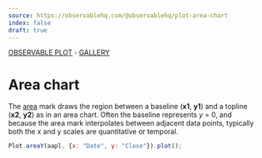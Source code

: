 ```yaml
---
source: https://observablehq.com/@observablehq/plot-area-chart
index: false
draft: true
---
```


<div style="color: grey; font: 13px/25.5px var(--sans-serif); text-transform: uppercase;"><h1 style="display: none;">Plot: Area chart</h1><a href="/plot">Observable Plot</a> › <a href="/@observablehq/plot-gallery">Gallery</a></div>

# Area chart

The [area](https://observablehq.com/plot/marks/area) mark draws the region between a baseline (**x1**, **y1**) and a topline (**x2**, **y2**) as in an area chart. Often the baseline represents _y_ = 0, and because the area mark interpolates between adjacent data points, typically both the x and y scales are quantitative or temporal.

```js echo
Plot.areaY(aapl, {x: "Date", y: "Close"}).plot();
```
